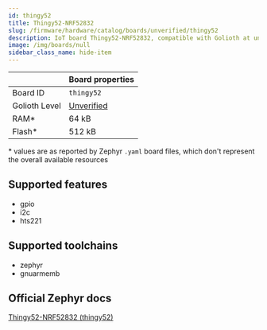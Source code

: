 ```yaml
---
id: thingy52
title: Thingy52-NRF52832
slug: /firmware/hardware/catalog/boards/unverified/thingy52
description: IoT board Thingy52-NRF52832, compatible with Golioth at unverified level.
image: /img/boards/null
sidebar_class_name: hide-item
---
```


[//]: # (This is an auto-generated file, do not edit! Changes to it will be lost upon re-generation)



|                | Board properties     |
| -------------  | -------------------- |
| Board ID       | `thingy52` |
| Golioth Level  | [Unverified](/firmware/hardware#unverified-boards) |
| RAM*           | 64 kB |
| Flash*         | 512 kB |

\* values are as reported by Zephyr `.yaml` board files, which don't represent the overall available resources



## Supported features

* gpio
* i2c
* hts221

## Supported toolchains

* zephyr
* gnuarmemb

## Official Zephyr docs

[Thingy52-NRF52832 (thingy52)](https://docs.zephyrproject.org/latest/boards/nordic/thingy52/doc/index.html)
